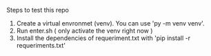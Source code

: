 Steps to test this repo

1. Create a virtual envronmet (venv). You can use 'py -m venv venv'.
2. Run enter.sh ( only activate the venv right now )
3. Install the dependencies of requeriment.txt with 'pip install -r requeriments.txt'
